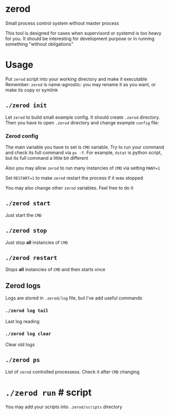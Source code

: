# zerod

Small process control system without master process

This tool is designed for cases when supervisord or systemd is too heavy for you.
It should be interesting for development purpose or in running something
"without obligations"

# Usage

Put `zerod` script into your working directory and make it executable
Remember: `zerod` is name-agnostic: you may rename it as you want, or make
its copy or symlink

## `./zerod init`

Let `zerod` to build small example config. It should create `.zerod` directory.
Then you have to open `.zerod` directory and change example `config` file:

### Zerod config

The main variable you have to set is `CMD` variable. Try to run your command and
check its full command via `ps -f`. For example, `dstat` is python script, but
its full command a little bit different

Also you may allow `zerod` to run many instancies of `CMD` via setting `MANY=1`

Set `RESTART=1` to make `zerod` restart the process if it was stopped

You may also change other `zerod` variables. Feel free to do it

## `./zerod start`

Just start the `CMD`

## `./zerod stop`

Just stop **all** instancies of `CMD`

## `./zerod restart`

Stops **all** instancies of `CMD` and then starts once

## Zerod logs

Logs are stored in `.zerod/log` file, but I've add useful commands

### `./zerod log tail`

Last log reading

### `./zerod log clear`

Clear old logs

## `./zerod ps`

List of `zerod` controlled processess. Check it after `CMD` changing

# `./zerod run`  # script

You may add your scripts into `.zerod/scripts` directory
